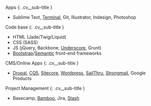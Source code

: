 Apps
{: .cv__sub-title }

- Sublime Text, [Terminal](), Git, Illustrator, Indesign, Photoshop

Code base
{: .cv__sub-title }

- HTML (Jade/Twig/Liquid)
- CSS (SASS)
- JS (jQuery, Backbone, [Underscore](//underscorejs.org/), Grunt)
- [Bootstrap](//getbootstrap.com/)/[Semantic](//semantic-ui.com/) front-end frameworks

CMS/Online Apps
{: .cv__sub-title }

- [Drupal](//www.drupal.org/), [CQ5](//www.adobe.com/marketing-cloud/enterprise-content-management/web-cms.html), [Sitecore](//www.sitecore.net/), [Wordpress](//wordpress.com/), [SailThru](//www.sailthru.com/), [Strongmail](//www.strongview.com/), Google Products

Project Management
{: .cv__sub-title }

- Basecamp, [Bamboo](//www.atlassian.com/software/bamboo/), Jira, [Stash](//www.atlassian.com/software/bitbucket/server)
